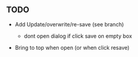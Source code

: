 ## TODO

- Add Update/overwrite/re-save (see branch)
  - dont open dialog if click save on empty box

- Bring to top when open (or when click resave)
